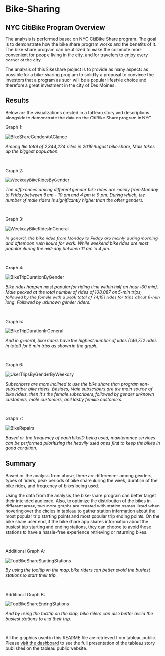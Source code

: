 # Bike-Sharing

## NYC CitiBike Program Overview
The analysis is performed based on NYC CitiBike Share program. The goal is to demonstrate how the bike share program works and the benefits of it. The bike-share program can be utilized to make the commute more convenient for people living in the city, and for travelers to enjoy every corner of the city.

The analysis of this Bikeshare project is to provide as many aspects as possible for a bike-sharing program to solidify a proposal to convince the investors that a program as such will be a popular lifestyle choice and therefore a great investment in the city of Des Moines.

## Results
Below are the visualizations created in a tableau story and descriptions alongside to demonstrate the data on the CitiBike Share program in NYC.

Graph 1:

![BikeShareGenderAtAGlance](images/BikeShareGenderAtAGlance.png)

*Among the total of 2,344,224 rides in 2019 August bike share, Male takes up the biggest population.*

<br>

Graph 2:

![WeekdayBikeRidesByGender](images/WeekdayBikeRidesByGender.png)

*The differences among different gender bike rides are mainly from Monday to Friday between 6 am - 10 am and 4 pm to 9 pm. During which, the number of male riders is significantly higher than the other genders.*

<br>

Graph 3:

![WeekdayBikeRidesInGeneral](images/WeekdayBikeRidesInGeneral.png)

*In general, the bike rides from Monday to Friday are mainly during morning and afternoon rush hours for work. While weekend bike rides are most popular during the mid-day between 11 am to 4 pm.*

<br>

Graph 4:

![BikeTripDurationByGender](images/BikeTripDurationByGender.png)

*Bike rides happen most popular for riding time within half an hour (30 min). Male peaked at the total number of rides of 108,087 on 5-min trips, followed by the female with a peak total of 34,151 rides for trips about 6-min long. Followed by unknown gender riders.*

<br>

Graph 5:

![BikeTripDurationInGeneral](images/BikeTripDurationInGeneral.png)

*And in general, bike riders have the highest number of rides (146,752 rides in total) for 5 min trips as shown in the graph.*

<br>

Graph 6:

![UserTripsByGenderByWeekday](images/UserTripsByGenderByWeekday.png)

*Subscribers are more inclined to use the bike share than program non-subscriber bike riders. Besides, Male subscribers are the main source of bike riders, then it's the female subscribers, followed by gender unknown customers, male customers, and lastly female customers.*

<br>

Graph 7:

![BikeRepairs](images/BikeRepairs.png)

*Based on the frequency of each bikeID being used, maintenance services can be performed prioritizing the heavily used ones first to keep the bikes in good condition.*

## Summary

Based on the analysis from above, there are differences among genders, types of riders, peak periods of bike share during the week, duration of the bike rides, and frequency of bikes being used.

Using the data from the analysis, the bike-share program can better target their intended audience. Also, to optimize the distribution of the bikes in different areas, two more graphs are created with station names listed when hovering over the circles in tableau to gather station information about the most popular trip starting points and most popular trip ending points. On the bike share user end, if the bike share app shares information about the busiest trip starting and ending stations, they can choose to avoid those stations to have a hassle-free experience retrieving or returning bikes.


<br>

Additional Graph A:

![TopBikeShareStartingStations](images/TopBikeShareStartingStations.png)

*By using the tooltip on the map, bike riders can better avoid the busiest stations to start their trip.*

<br>

Additional Graph B:

![TopBikeShareEndingStations](images/TopBikeShareEndingStations.png)

*And by using the tooltip on the map, bike riders can also better avoid the busiest stations to end their trip.*

<br>

All the graphics used in this README file are retrieved from tableau public. Please [visit the dashboard](https://public.tableau.com/profile/mengdi.liu#!/vizhome/CitiBikeAnalysis_16169917687970/NYC-CitiBikeAnalysis?publish=yes) to see the full presentation of the tableau story published on the tableau public website.